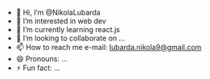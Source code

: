 - 👋 Hi, I’m @NikolaLubarda
- 👀 I’m interested in web dev
- 🌱 I’m currently learning react.js
- 💞️ I’m looking to collaborate on ...
- 📫 How to reach me e-mail: lubarda.nikola9@gmail.com 
- 😄 Pronouns: ...
- ⚡ Fun fact: ...

<!---
NikolaLubarda/NikolaLubarda is a ✨ special ✨ repository because its `README.md` (this file) appears on your GitHub profile.
You can click the Preview link to take a look at your changes.
--->
